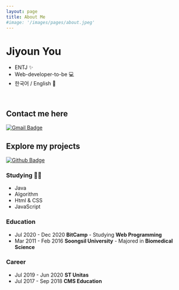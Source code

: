 ```yaml
---
layout: page
title: About Me
#image: '/images/pages/about.jpeg'
---
```


# Jiyoun You
- ENTJ ✨
- Web-developer-to-be 💻
- 한국어 / English 💬 

<br>  

## Contact me here
[![Gmail Badge](https://img.shields.io/badge/Gmail-d14836?style=flat-square&logo=Gmail&logoColor=white&link=mailto:younny418@gmail.com)](mailto:younny418@gmail.com) 

## Explore my projects
[![Github Badge](https://img.shields.io/badge/-Github-black?style=flat-square&logo=0E9648&link=https://github.com/jiyounyou/)](https://github.com/jiyounyou)

### Studying ✍🏻
- Java
- Algorithm
- Html & CSS
- JavaScript

### Education
- Jul 2020 - Dec 2020 **BitCamp** - Studying **Web Programming**
- Mar 2011 - Feb 2016 **Soongsil University** - Majored in **Biomedical Science**  

### Career
- Jul 2019 - Jun 2020 **ST Unitas**
- Jul 2017 - Sep 2018 **CMS Education**

